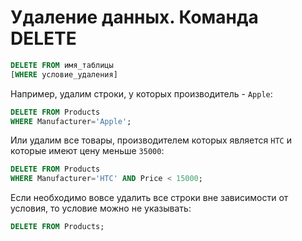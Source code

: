 # Удаление данных. Команда DELETE

```sql
DELETE FROM имя_таблицы
[WHERE условие_удаления]

```

Например, удалим строки, у которых производитель - `Apple`:

```sql
DELETE FROM Products
WHERE Manufacturer='Apple';
```

Или удалим все товары, производителем которых является `HTC` и которые имеют цену меньше `35000`:

```sql
DELETE FROM Products
WHERE Manufacturer='HTC' AND Price < 15000;
```

Если необходимо вовсе удалить все строки вне зависимости от условия, то условие можно не указывать:

```sql
DELETE FROM Products;
```